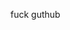fuck guthub
<!---
231117sh/231117sh is a ✨ special ✨ repository because its `README.md` (this file) appears on your GitHub profile.
You can click the Preview link to take a look at your changes.
--->
